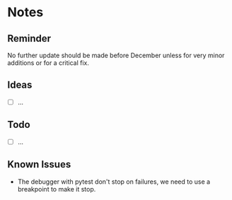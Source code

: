 # Notes

## Reminder

No further update should be made before December unless for very minor additions or for a critical
fix.

## Ideas

- [ ] ...

## Todo

- [ ] ...

## Known Issues

- The debugger with pytest don't stop on failures, we need to use a breakpoint to make it stop.
